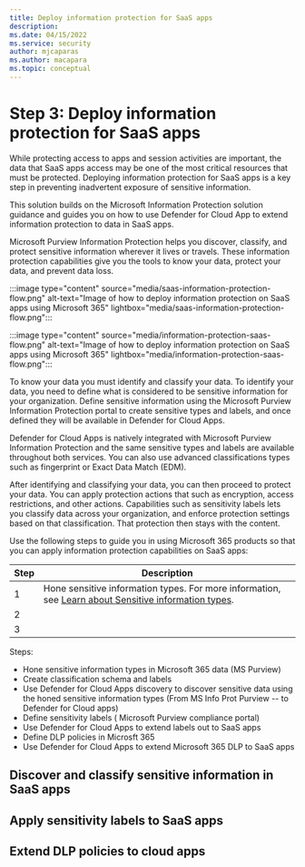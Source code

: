 ```yaml
---
title: Deploy information protection for SaaS apps
description: 
ms.date: 04/15/2022
ms.service: security
author: mjcaparas
ms.author: macapara
ms.topic: conceptual
---
```


# Step 3: Deploy information protection for SaaS apps 
 

While protecting access to apps and session activities are important, the data that SaaS apps access may be one of the most critical resources that must be protected. Deploying information protection for SaaS apps is a key step in preventing inadvertent exposure of sensitive information.

This solution builds on the Microsoft Information Protection solution guidance and guides you on how to use Defender for Cloud App to extend information protection to data in SaaS apps.


Microsoft Purview Information Protection helps you discover, classify, and protect sensitive information wherever it lives or travels. These information protection capabilities give you the tools to know your data, protect your data, and prevent data loss.

:::image type="content" source="media/saas-information-protection-flow.png" alt-text="Image of how to deploy information protection on SaaS apps using Microsoft 365" lightbox="media/saas-information-protection-flow.png":::


:::image type="content" source="media/information-protection-saas-flow.png" alt-text="Image of how to deploy information protection on SaaS apps using Microsoft 365" lightbox="media/information-protection-saas-flow.png":::


To know your data you must identify and classify your data. To identify your data, you need to define what is considered to be sensitive information for your organization. Define sensitive information using the Microsoft Purview Information Protection portal to create sensitive types and labels, and once defined they will be available in Defender for Cloud Apps.


Defender for Cloud Apps is natively integrated with Microsoft Purview Information Protection and the same sensitive types and labels are available throughout both services. You can also use advanced classifications types such as fingerprint or Exact Data Match (EDM).






After identifying and classifying your data, you can then proceed to protect your data. You can apply protection actions that such as encryption, access restrictions, and other actions. Capabilities such as sensitivity labels lets you classify data across your organization, and enforce protection settings based on that classification. That protection then stays with the content.







Use the following steps to guide you in using Microsoft 365 products so that you can apply information protection capabilities on SaaS apps:


|Step  |Description  |
|---------|---------|
|1     |  Hone sensitive information types. For more information, see [Learn about Sensitive information types](/microsoft-365/compliance/sensitive-information-type-learn-about).        |
|2     |      |
|3     |      |


Steps:

- Hone sensitive information types in Microsoft 365 data (MS Purview)
- Create classification schema and labels 
- Use Defender for Cloud Apps discovery to discover sensitive data using the honed sensitive information types (From MS Info Prot Purview -- to Defender for Cloud apps)
- Define sensitivity labels ( Microsoft Purview compliance portal)
- Use Defender for Cloud Apps to extend labels out to SaaS apps
- Define DLP policies in Microsft 365
- Use Defender for Cloud Apps to extend Microsoft 365 DLP to SaaS apps





## Discover and classify sensitive information in SaaS apps




## Apply sensitivity labels to SaaS apps




## Extend DLP policies to cloud apps

